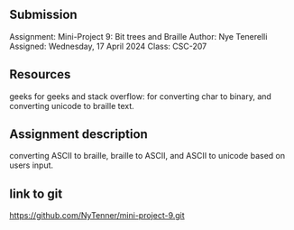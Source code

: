 ## Submission
Assignment: Mini-Project 9: Bit trees and Braille 
Author: Nye Tenerelli
Assigned: Wednesday, 17 April 2024
Class: CSC-207


## Resources

geeks for geeks and stack overflow: for converting char to binary, and converting unicode to braille text.


## Assignment description

converting ASCII to braille, braille to ASCII, and ASCII to unicode based on users input.


## link to git
https://github.com/NyTenner/mini-project-9.git